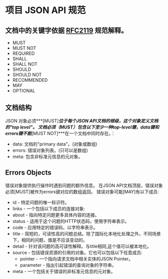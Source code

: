 
# 项目 JSON API 规范

## 文档中的关键字依据 [RFC2119](https://tools.ietf.org/html/rfc2119) 规范解释。 
+ MUST
+ MUST NOT
+ REQUIRED
+ SHALL
+ SHALL NOT
+ SHOULD
+ SHOULD NOT
+ RECOMMENDED
+ MAY
+ OPTIONAL
    
## 文档结构

JSON 对象必须***[MUST]***位于每个JSON API文档的根级，这个对象定义文档的"top level"。
文档必须（MUST）包含以下至少一种top-level键，data键和errors键不能***[MUST NOT]***在一个文档中同时存在。：

* data: 文档的"primary data"。(对象或数组)
* errors: 错误对象列表。(只可以是数组)
* meta: 包含非标准元信息的元对象。

## Errors Objects

错误对象提供执行操作时遇到问题的额外信息。 在JSON API文档顶层，错误对象必须[MUST]被作为errors键对应的数组返回。
错误对象可能[MAY]有以下成员:

* id - 特定问题的唯一标识符。
* links - 一个包括以下成员的连接对象:
* about - 指向特定问题更多具体内容的连接。
* status - 适用于这个问题的HTTP状态码，使用字符串表示。
* code - 应用特定的错误码，以字符串表示。
* title - 简短的，可读性高的问题总结。除了国际化本地化处理之外，不同场景下，相同的问题，值是不应该变动的。
* detail - 针对该问题的高可读性解释。与title相同,这个值可以被本地化。
* source - 包括错误资源的引用的对象。它也可以包括以下任意成员:
    * pointer - 一个指向请求文档中相关实体的JSON Pointer。
    * parameter - 指出引起错误的查询对象的字符串。
* meta - 一个包括关于错误的非标准元信息的元对象。


